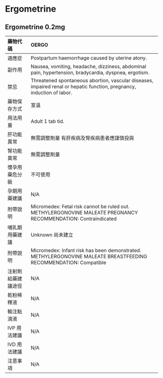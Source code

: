 # Ergometrine

## Ergometrine 0.2mg

| 藥物代碼 | OERGO |
| :--- | :--- |
| 適應症 | Postpartum haemorrhage caused by uterine atony. |
| 副作用 | Nausea, vomiting, headache, dizziness, abdominal pain, hypertension, bradycardia, dyspnea, ergotism. |
| 禁忌 | Threatened spontaneous abortion, vascular diseases, impaired renal or hepatic function, pregnancy, induction of labor. |
| 藥物保存方式 | 室溫 |
| 用法用量 | Adult 1 tab tid. |
| 肝功能異常 | 無需調整劑量  有肝疾病及腎疾病患者應謹慎投與 |
| 腎功能異常 | 無需調整劑量 |
| 懷孕用藥危分級 | 不可使用 |
| 孕期用藥建議 | N/A |
| 附帶說明 | Micromedex: Fetal risk cannot be ruled out. METHYLERGONOVINE MALEATE PREGNANCY RECOMMENDATION: Contraindicated |
| 哺乳期用藥建議 | Unknown 尚未建立 |
| 附帶說明 | Micromedex: Infant risk has been demonstrated. METHYLERGONOVINE MALEATE BREASTFEEDING RECOMMENDATION: Compatible |
| 注射劑給藥建議途徑 | N/A |
| 乾粉稀釋液 | N/A |
| 輸注點滴液 | N/A |
| IVP 用法建議 | N/A |
| IVD 用法建議 | N/A |
| 注意事項 | N/A |

